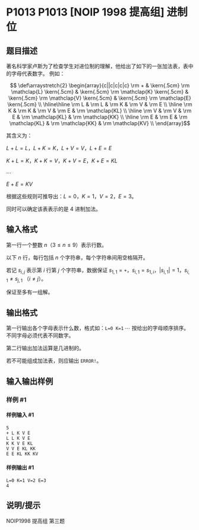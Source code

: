 # P1013 P1013 [NOIP 1998 提高组] 进制位

## 题目描述

著名科学家卢斯为了检查学生对进位制的理解，他给出了如下的一张加法表，表中的字母代表数字。 例如：

$$
\def\arraystretch{2}
\begin{array}{c||c|c|c|c}
\rm +  & \kern{.5cm} \rm \mathclap{L} \kern{.5cm}  &  \kern{.5cm} \rm \mathclap{K} \kern{.5cm} &  \kern{.5cm} \rm \mathclap{V} \kern{.5cm} & \kern{.5cm} \rm \mathclap{E} \kern{.5cm} \\ \hline\hline
\rm L  &  \rm L  &  \rm K  &  \rm V  & \rm E  \\ \hline
\rm K  &  \rm K  &  \rm V  &  \rm E  & \rm \mathclap{KL} \\ \hline
\rm V  &  \rm V  &  \rm E  &  \rm \mathclap{KL} & \rm \mathclap{KK} \\ \hline
\rm E  &  \rm E  &  \rm \mathclap{KL} &  \rm \mathclap{KK} & \rm \mathclap{KV} \\
\end{array}$$

其含义为：

$L+L=L$，$L+K=K$，$L+V=V$，$L+E=E$

$K+L=K$，$K+K=V$，$K+V=E$，$K+E=KL$    

$\cdots$

$E+E=KV$    

根据这些规则可推导出：$L=0$，$K=1$，$V=2$，$E=3$。

同时可以确定该表表示的是 $4$ 进制加法。

## 输入格式

第一行一个整数 $n$（$3\le n\le9$）表示行数。

以下 $n$ 行，每行包括 $n$ 个字符串，每个字符串间用空格隔开。

若记 $s_{i,j}$ 表示第 $i$ 行第 $j$ 个字符串，数据保证 $s_{1,1}=\texttt +$，$s_{i,1}=s_{1,i}$，$|s_{i,1}|=1$，$s_{i,1}\ne s_{j,1}$ （$i\ne j$）。

保证至多有一组解。

## 输出格式

第一行输出各个字母表示什么数，格式如：`L=0 K=1` $\cdots$ 按给出的字母顺序排序。不同字母必须代表不同数字。

第二行输出加法运算是几进制的。

若不可能组成加法表，则应输出 `ERROR!`。

## 输入输出样例

### 样例 #1

#### 样例输入 #1

```
5
+ L K V E
L L K V E
K K V E KL
V V E KL KK
E E KL KK KV
```

#### 样例输出 #1

```
L=0 K=1 V=2 E=3
4
```

## 说明/提示

NOIP1998 提高组 第三题
